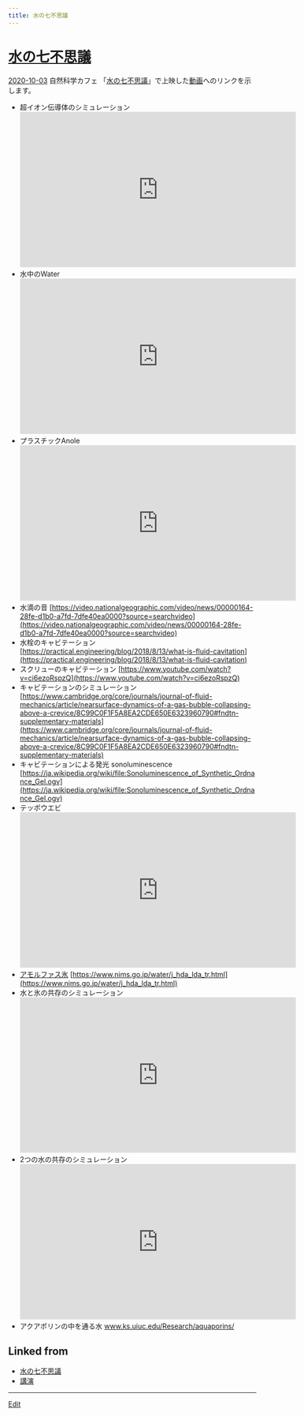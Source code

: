 ```yaml
---
title: 水の七不思議
---
```


# [水の七不思議](/水の七不思議)

[2020-10-03](/2020-10-03) 自然科学カフェ 「[水の七不思議](/水の七不思議)」で上映した[動画](/動画)へのリンクを示します。

* 超イオン伝導体のシミュレーション <iframe width="560" height="315" src="https://www.youtube.com/embed/IOvw4yjMJ3w" frameborder="0" allow="autoplay; encrypted-media" allowfullscreen></iframe>
* 水中のWater <iframe width="560" height="315" src="https://www.youtube.com/embed/ksyrDSVQFFs" frameborder="0" allow="autoplay; encrypted-media" allowfullscreen></iframe>
* プラスチックAnole <iframe width="560" height="315" src="https://www.youtube.com/embed/--ICPdGIHFQ" frameborder="0" allow="autoplay; encrypted-media" allowfullscreen></iframe>
* 水滴の音 [https://video.nationalgeographic.com/video/news/00000164-28fe-d1b0-a7fd-7dfe40ea0000?source=searchvideo](https://video.nationalgeographic.com/video/news/00000164-28fe-d1b0-a7fd-7dfe40ea0000?source=searchvideo)
* 水栓のキャビテーション [https://practical.engineering/blog/2018/8/13/what-is-fluid-cavitation](https://practical.engineering/blog/2018/8/13/what-is-fluid-cavitation)
* スクリューのキャビテーション [https://www.youtube.com/watch?v=ci6ezoRspzQ](https://www.youtube.com/watch?v=ci6ezoRspzQ)
* キャビテーションのシミュレーション [https://www.cambridge.org/core/journals/journal-of-fluid-mechanics/article/nearsurface-dynamics-of-a-gas-bubble-collapsing-above-a-crevice/8C99C0F1F5A8EA2CDE650E6323960790#fndtn-supplementary-materials](https://www.cambridge.org/core/journals/journal-of-fluid-mechanics/article/nearsurface-dynamics-of-a-gas-bubble-collapsing-above-a-crevice/8C99C0F1F5A8EA2CDE650E6323960790#fndtn-supplementary-materials)
* キャビテーションによる発光 sonoluminescence [https://ja.wikipedia.org/wiki/file:Sonoluminescence_of_Synthetic_Ordnance_Gel.ogv](https://ja.wikipedia.org/wiki/file:Sonoluminescence_of_Synthetic_Ordnance_Gel.ogv)
* テッポウエビ <iframe width="560" height="315" src="https://www.youtube.com/embed/KkY_mSwboMQ" frameborder="0" allow="autoplay; encrypted-media" allowfullscreen></iframe>
* [アモルファス氷](/アモルファス氷) [https://www.nims.go.jp/water/j_hda_lda_tr.html](https://www.nims.go.jp/water/j_hda_lda_tr.html)
* 水と氷の共存のシミュレーション <iframe width="560" height="315" src="https://www.youtube.com/embed/mmmlBqe7WVs" frameborder="0" allow="autoplay; encrypted-media" allowfullscreen></iframe>
* 2つの水の共存のシミュレーション <iframe width="560" height="315" src="https://www.youtube.com/embed/Y8jKM1b-jZU" frameborder="0" allow="autoplay; encrypted-media" allowfullscreen></iframe>
* アクアポリンの中を通る水 www.ks.uiuc.edu/Research/aquaporins/


## Linked from

* [水の七不思議](/水の七不思議)
* [講演](/講演)


----

[Edit](https://github.com/vitroid/vitroid.github.io/edit/master/MD/水の七不思議.md)

